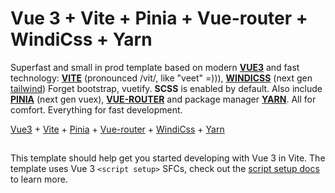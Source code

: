 # Vue 3 + Vite + Pinia + Vue-router + WindiCss + Yarn

Superfast and small in prod template based on modern [**VUE3**](https://vuejs.org/) and fast technology: [**VITE**](https://vitejs.dev/guide/) (pronounced /vit/, like "veet" =))), [**WINDICSS**](https://windicss.org/guide/) (next gen [tailwind](https://tailwindcss.com/docs/installation)) Forget bootstrap, vuetify. **SCSS** is enabled by default. Also include [**PINIA**](https://pinia.vuejs.org/introduction.html) (next gen vuex), [**VUE-ROUTER**](https://router.vuejs.org/guide/) and package manager [**YARN**](https://classic.yarnpkg.com/en/docs/getting-started). All for comfort. Everything for fast development. 

[Vue3](https://vuejs.org/) +
[Vite](https://vitejs.dev/guide/) +
[Pinia](https://pinia.vuejs.org/introduction.html) +
[Vue-router](https://router.vuejs.org/guide/) +
[WindiCss](https://windicss.org/guide/) +
[Yarn](https://classic.yarnpkg.com/en/docs/getting-started) 

##
This template should help get you started developing with Vue 3 in Vite. The template uses Vue 3 `<script setup>` SFCs, check out the [script setup docs](https://v3.vuejs.org/api/sfc-script-setup.html#sfc-script-setup) to learn more.
